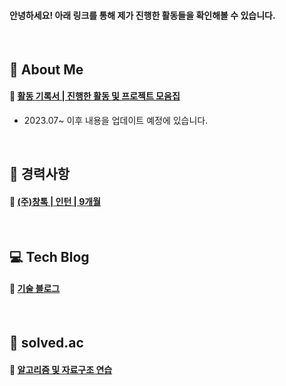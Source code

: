 #### 안녕하세요! 아래 링크를 통해 제가 진행한 활동들을 확인해볼 수 있습니다.
<br>

## 📌 About Me
#### 🔗 [활동 기록서 | 진행한 활동 및 프로젝트 모음집](https://garnet-waxflower-dcc.notion.site/da2c1c9660ea45fea3d6eb8698b05050?pvs=4)
- 2023.07~ 이후 내용을 업데이트 예정에 있습니다.
<br>

## 📌 경력사항
#### 🔗 [(주)창톡 | 인턴  | 9개월](https://garnet-waxflower-dcc.notion.site/430335296a6d4855b4be73b47591d61d?pvs=4)
<br>

## 💻 Tech Blog
#### 🔗 [기술 블로그](https://cobinding.tistory.com)
<br>

## 🔎 solved.ac
#### 🔗 [알고리즘 및 자료구조 연습](https://solved.ac/profile/cobinding)

<!--![Top Langs](https://github-readme-stats.vercel.app/api/top-langs/?username=cobinding&layout=compact&theme=tokyonight) -->
